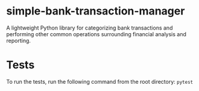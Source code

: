 # simple-bank-transaction-manager
A lightweight Python library for categorizing bank transactions and performing other common operations surrounding financial analysis and reporting.

# Tests
To run the tests, run the following command from the root directory:
```pytest```